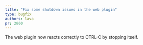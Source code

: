 ```yaml
---
title: "Fix some shutdown issues in the web plugin"
type: bugfix
authors: lava
pr: 2860
---
```


The web plugin now reacts correctly to CTRL-C by stopping itself.
